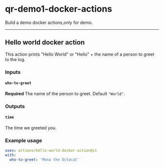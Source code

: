 # qr-demo1-docker-actions
Build a demo docker actions,only for demo.

---

## Hello world docker action

This action prints "Hello World" or "Hello" + the name of a person to greet to the log.

### Inputs

#### `who-to-greet`

**Required** The name of the person to greet. Default `"World"`.

### Outputs

#### `time`

The time we greeted you.

### Example usage

```yml
uses: actions/hello-world-docker-action@v1
with:
  who-to-greet: 'Mona the Octocat'
```